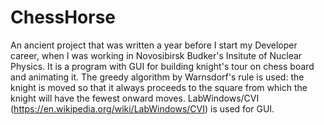 # ChessHorse
An ancient project that was written a year before I start my Developer career, when I was working in Novosibirsk Budker's Insitute of Nuclear Physics. It is a program with GUI for building knight's tour on chess board and animating it. The greedy algorithm by Warnsdorf's rule is used: the knight is moved so that it always proceeds to the square from which the knight will have the fewest onward moves. LabWindows/CVI (https://en.wikipedia.org/wiki/LabWindows/CVI) is used for GUI.
